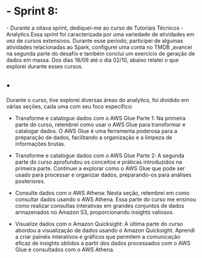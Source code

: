 <h1>- Sprint 8:</h1>
- Durante a oitava sprint, dediquei-me ao curso de Tutoriais Técnicos - Analytics.Essa sprint foi caracterizada por uma variedade de atividades em vez de cursos extensivos. Durante esse período, participei de algumas atividades relacionadas ao Spark, configurei uma conta no TMDB ,avancei na segunda parte do desafio e também concluí um exercício de geração de dados em massa. Dos dias 18/09 até o dia 02/10, abaixo relatei o que explorei durante esses cursos. 

<h2>•  </h2>
Durante o curso, tive explorei diversas áreas do analytics, foi dividido em várias seções, cada uma com seu foco específico:

- Transforme e catalogue dados com o AWS Glue Parte 1: 
Na primeira parte do curso, relembrei como usar o AWS Glue para transformar e catalogar dados. O AWS Glue é uma ferramenta poderosa para a preparação de dados, facilitando a organização e a limpeza de informações brutas.

- Transforme e catalogue dados com o AWS Glue Parte 2: 
A segunda parte do curso aprofundou os conceitos e práticas introduzidos na primeira parte. Continuei a explorar como o AWS Glue que pode ser usado para processar e organizar dados, preparando-os para análises posteriores.

- Consulte dados com o AWS Athena: 
Nesta seção, relembrei em como consultar dados usando o AWS Athena. Essa parte do curso me ensinou como realizar consultas interativas em grandes conjuntos de dados armazenados no Amazon S3, proporcionando insights valiosos.

- Visualize dados com o Amazon Quicksight: 
A última parte do curso abordou a visualização de dados usando o Amazon Quicksight. Aprendi a criar painéis interativos e gráficos que permitem a comunicação eficaz de insights obtidos a partir dos dados processados com o AWS Glue e consultados com o AWS Athena.